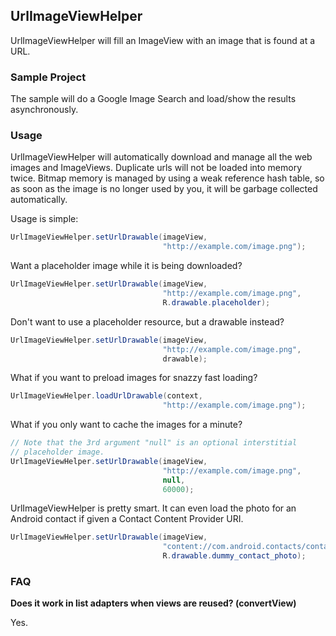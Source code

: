 ## UrlImageViewHelper
UrlImageViewHelper will fill an ImageView with an image that is found at a URL.

### Sample Project

The sample will do a Google Image Search and load/show the results asynchronously.


### Usage

UrlImageViewHelper will automatically download and manage all the web images and ImageViews.
Duplicate urls will not be loaded into memory twice. Bitmap memory is managed by using
a weak reference hash table, so as soon as the image is no longer used by you,
it will be garbage collected automatically.

Usage is simple:

```java
UrlImageViewHelper.setUrlDrawable(imageView,
                                  "http://example.com/image.png");
```


Want a placeholder image while it is being downloaded?

```java
UrlImageViewHelper.setUrlDrawable(imageView,
                                  "http://example.com/image.png",
                                  R.drawable.placeholder);
```


Don't want to use a placeholder resource, but a drawable instead?

```java
UrlImageViewHelper.setUrlDrawable(imageView,
                                  "http://example.com/image.png",
                                  drawable);
```


What if you want to preload images for snazzy fast loading?

```java
UrlImageViewHelper.loadUrlDrawable(context,
                                  "http://example.com/image.png");
```


What if you only want to cache the images for a minute?

```java
// Note that the 3rd argument "null" is an optional interstitial
// placeholder image.
UrlImageViewHelper.setUrlDrawable(imageView,
                                  "http://example.com/image.png",
                                  null,
                                  60000);
```

UrlImageViewHelper is pretty smart. It can even load the photo for an Android contact
if given a Contact Content Provider URI.

```java
UrlImageViewHelper.setUrlDrawable(imageView,
                                  "content://com.android.contacts/contacts/1115",
                                  R.drawable.dummy_contact_photo);
```

### FAQ

**Does it work in list adapters when views are reused? (convertView)**

Yes.
